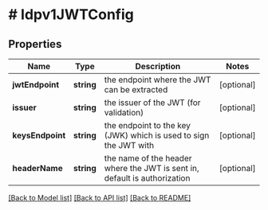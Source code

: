 # # Idpv1JWTConfig

## Properties

Name | Type | Description | Notes
------------ | ------------- | ------------- | -------------
**jwtEndpoint** | **string** | the endpoint where the JWT can be extracted | [optional]
**issuer** | **string** | the issuer of the JWT (for validation) | [optional]
**keysEndpoint** | **string** | the endpoint to the key (JWK) which is used to sign the JWT with | [optional]
**headerName** | **string** | the name of the header where the JWT is sent in, default is authorization | [optional]

[[Back to Model list]](../../README.md#models) [[Back to API list]](../../README.md#endpoints) [[Back to README]](../../README.md)
